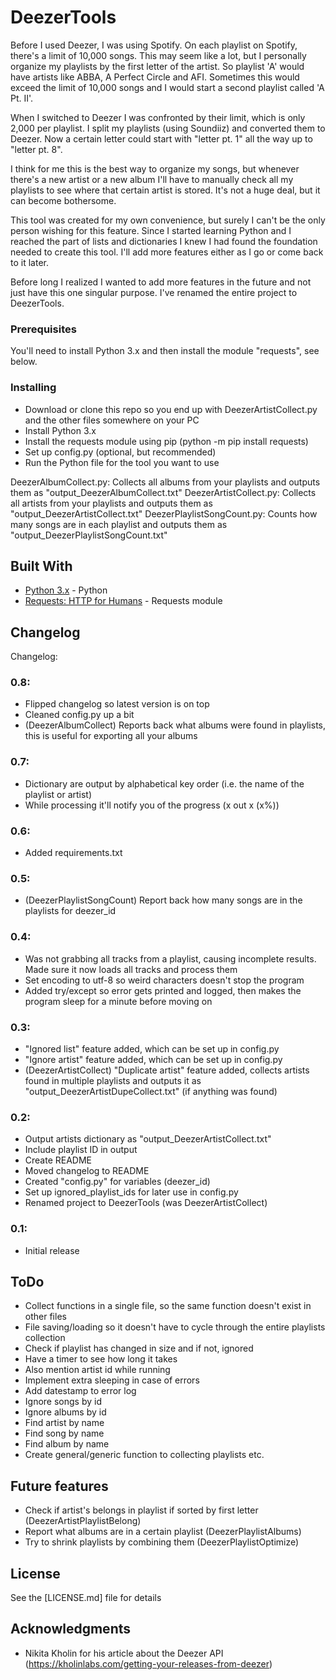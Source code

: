 # DeezerTools

Before I used Deezer, I was using Spotify. On each playlist on Spotify, there's a limit of 10,000 songs. This may seem like a lot, but I personally organize my playlists by the first letter of the artist. So playlist 'A' would have artists like ABBA, A Perfect Circle and AFI. Sometimes this would exceed the limit of 10,000 songs and I would start a second playlist called 'A Pt. II'.

When I switched to Deezer I was confronted by their limit, which is only 2,000 per playlist. I split my playlists (using Soundiiz) and converted them to Deezer. Now a certain letter could start with "letter pt. 1" all the way up to "letter pt. 8".

I think for me this is the best way to organize my songs, but whenever there's a new artist or a new album I'll have to manually check all my playlists to see where that certain artist is stored. It's not a huge deal, but it can become bothersome.

This tool was created for my own convenience, but surely I can't be the only person wishing for this feature. Since I started learning Python and I reached the part of lists and dictionaries I knew I had found the foundation needed to create this tool. I'll add more features either as I go or come back to it later.

Before long I realized I wanted to add more features in the future and not just have this one singular purpose. I've renamed the entire project to DeezerTools.

### Prerequisites

You'll need to install Python 3.x and then install the module "requests", see below.

### Installing

- Download or clone this repo so you end up with DeezerArtistCollect.py and the other files somewhere on your PC
- Install Python 3.x
- Install the requests module using pip (python -m pip install requests)
- Set up config.py (optional, but recommended)
- Run the Python file for the tool you want to use

DeezerAlbumCollect.py: Collects all albums from your playlists and outputs them as "output_DeezerAlbumCollect.txt"
DeezerArtistCollect.py: Collects all artists from your playlists and outputs them as "output_DeezerArtistCollect.txt"
DeezerPlaylistSongCount.py: Counts how many songs are in each playlist and outputs them as "output_DeezerPlaylistSongCount.txt"

## Built With

* [Python 3.x](https://www.python.org/download/releases/3.0/) - Python
* [Requests: HTTP for Humans](https://2.python-requests.org/en/master/) - Requests module

## Changelog

Changelog:

### 0.8:

- Flipped changelog so latest version is on top
- Cleaned config.py up a bit
- (DeezerAlbumCollect) Reports back what albums were found in playlists, this is useful for exporting all your albums

### 0.7:

- Dictionary are output by alphabetical key order (i.e. the name of the playlist or artist)
- While processing it'll notify you of the progress (x out x (x%))

### 0.6:

- Added requirements.txt

### 0.5:

- (DeezerPlaylistSongCount) Report back how many songs are in the playlists for deezer_id

### 0.4:

- Was not grabbing all tracks from a playlist, causing incomplete results. Made sure it now loads all tracks and process them
- Set encoding to utf-8 so weird characters doesn't stop the program
- Added try/except so error gets printed and logged, then makes the program sleep for a minute before moving on

### 0.3:

- "Ignored list" feature added, which can be set up in config.py
- "Ignore artist" feature added, which can be set up in config.py
- (DeezerArtistCollect) "Duplicate artist" feature added, collects artists found in multiple playlists and outputs it as "output_DeezerArtistDupeCollect.txt" (if anything was found)

### 0.2:

- Output artists dictionary as "output_DeezerArtistCollect.txt"
- Include playlist ID in output
- Create README
- Moved changelog to README
- Created "config.py" for variables (deezer_id)
- Set up ignored_playlist_ids for later use in config.py
- Renamed project to DeezerTools (was DeezerArtistCollect)

### 0.1:

- Initial release

## ToDo

- Collect functions in a single file, so the same function doesn't exist in other files
- File saving/loading so it doesn't have to cycle through the entire playlists collection
- Check if playlist has changed in size and if not, ignored
- Have a timer to see how long it takes
- Also mention artist id while running
- Implement extra sleeping in case of errors
- Add datestamp to error log
- Ignore songs by id
- Ignore albums by id
- Find artist by name
- Find song by name
- Find album by name
- Create general/generic function to collecting playlists etc.

## Future features

- Check if artist's belongs in playlist if sorted by first letter (DeezerArtistPlaylistBelong)
- Report what albums are in a certain playlist (DeezerPlaylistAlbums)
- Try to shrink playlists by combining them (DeezerPlaylistOptimize)

## License

See the [LICENSE.md] file for details

## Acknowledgments

* Nikita Kholin for his article about the Deezer API (https://kholinlabs.com/getting-your-releases-from-deezer)